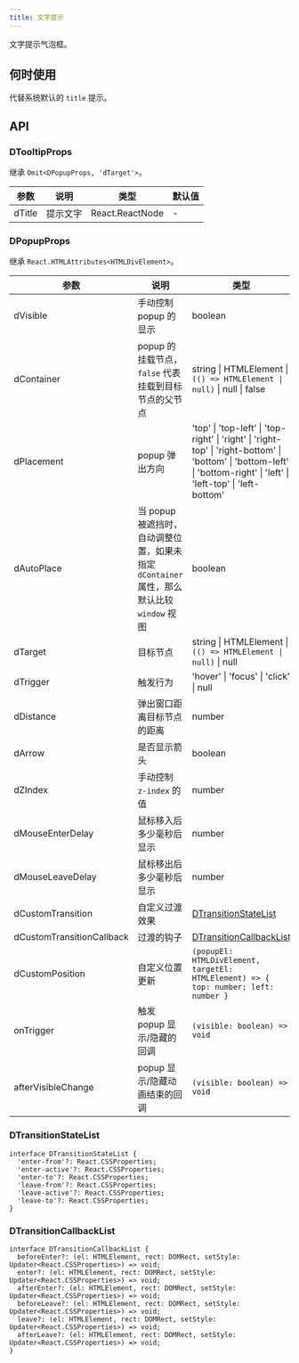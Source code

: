 ```yaml
---
title: 文字提示
---
```


文字提示气泡框。

## 何时使用

代替系统默认的 `title` 提示。

## API

### DTooltipProps

继承 `Omit<DPopupProps, 'dTarget'>`。

<!-- prettier-ignore-start -->
| 参数 | 说明 | 类型 | 默认值 | 
| --- | --- | --- | --- | 
| dTitle | 提示文字 | React.ReactNode | - |
<!-- prettier-ignore-end -->

### DPopupProps

继承 `React.HTMLAttributes<HTMLDivElement>`。

<!-- prettier-ignore-start -->
| 参数 | 说明 | 类型 | 默认值 | 
| --- | --- | --- | --- | 
| dVisible | 手动控制 popup 的显示 | boolean | - |
| dContainer |  popup 的挂载节点，`false` 代表挂载到目标节点的父节点 | string \| HTMLElement \| `(() => HTMLElement \| null)` \| null \| false | - |
| dPlacement |  popup 弹出方向 | 'top' \| 'top-left' \| 'top-right' \| 'right' \| 'right-top' \| 'right-bottom' \| 'bottom' \| 'bottom-left' \| 'bottom-right' \| 'left' \| 'left-top' \| 'left-bottom' | 'top' |
| dAutoPlace | 当 popup 被遮挡时，自动调整位置，如果未指定 `dContainer` 属性，那么默认比较 `window` 视图 | boolean | true |
| dTarget | 目标节点 | string \| HTMLElement \| `(() => HTMLElement \| null)` \| null | - |
| dTrigger | 触发行为 | 'hover' \| 'focus' \| 'click' \| null | 'hover' |
| dDistance | 弹出窗口距离目标节点的距离 | number | 10 |
| dArrow | 是否显示箭头 | boolean | true |
| dZIndex | 手动控制 `z-index` 的值 | number | - |
| dMouseEnterDelay | 鼠标移入后多少毫秒后显示 | number | 150 |
| dMouseLeaveDelay | 鼠标移出后多少毫秒后显示 | number | 150 |
| dCustomTransition | 自定义过渡效果 | [DTransitionStateList](#DTransitionStateList) | - |
| dCustomTransitionCallback | 过渡的钩子 | [DTransitionCallbackList](#DTransitionCallbackList) | - |
| dCustomPosition | 自定义位置更新 | `(popupEl: HTMLDivElement, targetEl: HTMLElement) => { top: number; left: number }` | - |
| onTrigger | 触发 popup 显示/隐藏的回调 | `(visible: boolean) => void` | - |
| afterVisibleChange |  popup 显示/隐藏动画结束的回调 | `(visible: boolean) => void` | - |
<!-- prettier-ignore-end -->

### DTransitionStateList

```tsx
interface DTransitionStateList {
  'enter-from'?: React.CSSProperties;
  'enter-active'?: React.CSSProperties;
  'enter-to'?: React.CSSProperties;
  'leave-from'?: React.CSSProperties;
  'leave-active'?: React.CSSProperties;
  'leave-to'?: React.CSSProperties;
}
```

### DTransitionCallbackList

```tsx
interface DTransitionCallbackList {
  beforeEnter?: (el: HTMLElement, rect: DOMRect, setStyle: Updater<React.CSSProperties>) => void;
  enter?: (el: HTMLElement, rect: DOMRect, setStyle: Updater<React.CSSProperties>) => void;
  afterEnter?: (el: HTMLElement, rect: DOMRect, setStyle: Updater<React.CSSProperties>) => void;
  beforeLeave?: (el: HTMLElement, rect: DOMRect, setStyle: Updater<React.CSSProperties>) => void;
  leave?: (el: HTMLElement, rect: DOMRect, setStyle: Updater<React.CSSProperties>) => void;
  afterLeave?: (el: HTMLElement, rect: DOMRect, setStyle: Updater<React.CSSProperties>) => void;
}
```

